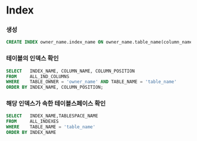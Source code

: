 Index
===
### 생성
```sql
CREATE INDEX owner_name.index_name ON owner_name.table_name(column_name1, column_name2, column_name3 ...) TABLESPACE tablespace_name;
```

### 테이블의 인덱스 확인
```sql
SELECT   INDEX_NAME, COLUMN_NAME, COLUMN_POSITION
FROM     ALL_IND_COLUMNS
WHERE    TABLE_OWNER = 'owner_name' AND TABLE_NAME = 'table_name'
ORDER BY INDEX_NAME, COLUMN_POSITION;
```

### 해당 인덱스가 속한 테이블스페이스 확인
```sql
SELECT   INDEX_NAME,TABLESPACE_NAME
FROM     ALL_INDEXES
WHERE    TABLE_NAME = 'table_name'
ORDER BY INDEX_NAME
```
